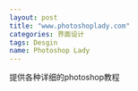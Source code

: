 ```yaml
---
layout: post
title: "www.photoshoplady.com"
categories: 界面设计
tags: Desgin
name: Photoshop Lady
---
```


提供各种详细的photoshop教程
